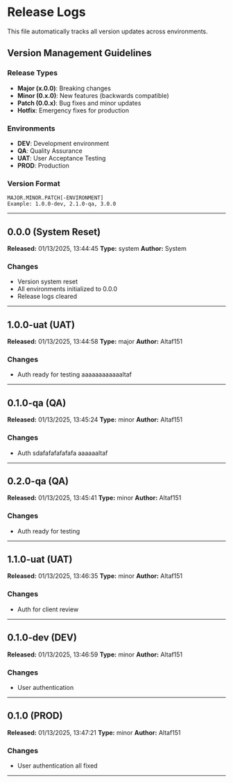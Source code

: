 # Release Logs

This file automatically tracks all version updates across environments.

## Version Management Guidelines

### Release Types
- **Major (x.0.0)**: Breaking changes
- **Minor (0.x.0)**: New features (backwards compatible)
- **Patch (0.0.x)**: Bug fixes and minor updates
- **Hotfix**: Emergency fixes for production

### Environments
- **DEV**: Development environment
- **QA**: Quality Assurance
- **UAT**: User Acceptance Testing
- **PROD**: Production

### Version Format
```
MAJOR.MINOR.PATCH[-ENVIRONMENT]
Example: 1.0.0-dev, 2.1.0-qa, 3.0.0
```

---

## 0.0.0 (System Reset)

**Released:** 01/13/2025, 13:44:45
**Type:** system
**Author:** System

### Changes
- Version system reset
- All environments initialized to 0.0.0
- Release logs cleared

---

## 1.0.0-uat (UAT)

**Released:** 01/13/2025, 13:44:58
**Type:** major
**Author:** Altaf151

### Changes

- Auth ready for testing aaaaaaaaaaaaltaf

---

## 0.1.0-qa (QA)

**Released:** 01/13/2025, 13:45:24
**Type:** minor
**Author:** Altaf151

### Changes

- Auth sdafafafafafafa aaaaaaltaf

---

## 0.2.0-qa (QA)

**Released:** 01/13/2025, 13:45:41
**Type:** minor
**Author:** Altaf151

### Changes

- Auth ready for testing

---

## 1.1.0-uat (UAT)

**Released:** 01/13/2025, 13:46:35
**Type:** minor
**Author:** Altaf151

### Changes

- Auth for client review

---

## 0.1.0-dev (DEV)

**Released:** 01/13/2025, 13:46:59
**Type:** minor
**Author:** Altaf151

### Changes

- User authentication

---

## 0.1.0 (PROD)

**Released:** 01/13/2025, 13:47:21
**Type:** minor
**Author:** Altaf151

### Changes

- User authentication all fixed 

---

